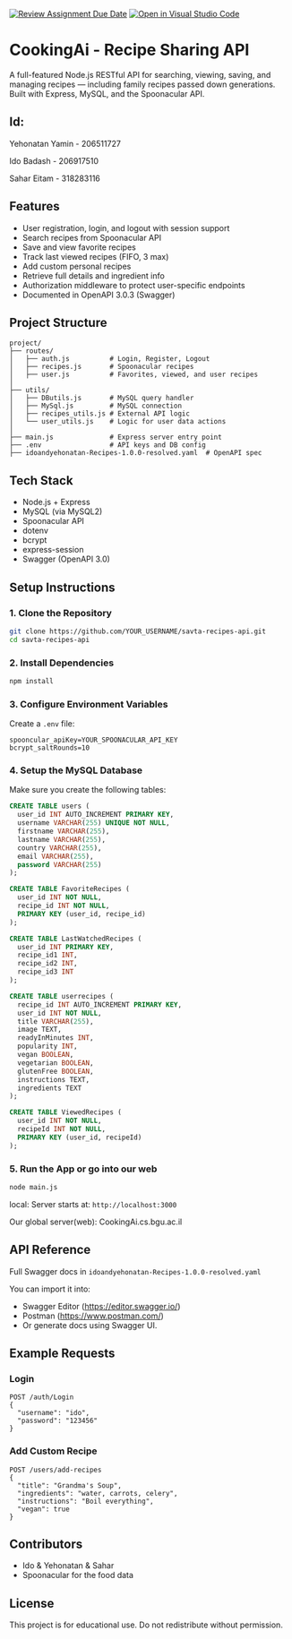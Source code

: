 [![Review Assignment Due Date](https://classroom.github.com/assets/deadline-readme-button-22041afd0340ce965d47ae6ef1cefeee28c7c493a6346c4f15d667ab976d596c.svg)](https://classroom.github.com/a/WkLPf7o5)
[![Open in Visual Studio Code](https://classroom.github.com/assets/open-in-vscode-718a45dd9cf7e7f842a935f5ebbe5719a5e09af4491e668f4dbf3b35d5cca122.svg)](https://classroom.github.com/online_ide?assignment_repo_id=11168133&assignment_repo_type=AssignmentRepo)

# CookingAi - Recipe Sharing API

A full-featured Node.js RESTful API for searching, viewing, saving, and managing recipes — including family recipes passed down generations. Built with Express, MySQL, and the Spoonacular API.

## Id:
Yehonatan Yamin - 206511727

Ido Badash - 206917510

Sahar Eitam - 318283116

## Features

- User registration, login, and logout with session support
- Search recipes from Spoonacular API
- Save and view favorite recipes
- Track last viewed recipes (FIFO, 3 max)
- Add custom personal recipes
- Retrieve full details and ingredient info
- Authorization middleware to protect user-specific endpoints
- Documented in OpenAPI 3.0.3 (Swagger)

## Project Structure

```
project/
├── routes/
│   ├── auth.js          # Login, Register, Logout
│   ├── recipes.js       # Spoonacular recipes
│   ├── user.js          # Favorites, viewed, and user recipes
│
├── utils/
│   ├── DButils.js       # MySQL query handler
│   ├── MySql.js         # MySQL connection
│   ├── recipes_utils.js # External API logic
│   └── user_utils.js    # Logic for user data actions
│
├── main.js              # Express server entry point
├── .env                 # API keys and DB config
├── idoandyehonatan-Recipes-1.0.0-resolved.yaml  # OpenAPI spec
```

## Tech Stack

- Node.js + Express
- MySQL (via MySQL2)
- Spoonacular API
- dotenv
- bcrypt
- express-session
- Swagger (OpenAPI 3.0)

## Setup Instructions

### 1. Clone the Repository

```bash
git clone https://github.com/YOUR_USERNAME/savta-recipes-api.git
cd savta-recipes-api
```

### 2. Install Dependencies

```bash
npm install
```

### 3. Configure Environment Variables

Create a `.env` file:

```
spooncular_apiKey=YOUR_SPOONACULAR_API_KEY
bcrypt_saltRounds=10
```

### 4. Setup the MySQL Database

Make sure you create the following tables:

```sql
CREATE TABLE users (
  user_id INT AUTO_INCREMENT PRIMARY KEY,
  username VARCHAR(255) UNIQUE NOT NULL,
  firstname VARCHAR(255),
  lastname VARCHAR(255),
  country VARCHAR(255),
  email VARCHAR(255),
  password VARCHAR(255)
);

CREATE TABLE FavoriteRecipes (
  user_id INT NOT NULL,
  recipe_id INT NOT NULL,
  PRIMARY KEY (user_id, recipe_id)
);

CREATE TABLE LastWatchedRecipes (
  user_id INT PRIMARY KEY,
  recipe_id1 INT,
  recipe_id2 INT,
  recipe_id3 INT
);

CREATE TABLE userrecipes (
  recipe_id INT AUTO_INCREMENT PRIMARY KEY,
  user_id INT NOT NULL,
  title VARCHAR(255),
  image TEXT,
  readyInMinutes INT,
  popularity INT,
  vegan BOOLEAN,
  vegetarian BOOLEAN,
  glutenFree BOOLEAN,
  instructions TEXT,
  ingredients TEXT
);

CREATE TABLE ViewedRecipes (
  user_id INT NOT NULL,
  recipeId INT NOT NULL,
  PRIMARY KEY (user_id, recipeId)
);
```

### 5. Run the App or go into our web

```bash
node main.js
```
local:
Server starts at: `http://localhost:3000`

Our global server(web):
CookingAi.cs.bgu.ac.il

## API Reference

Full Swagger docs in `idoandyehonatan-Recipes-1.0.0-resolved.yaml`

You can import it into:
- Swagger Editor (https://editor.swagger.io/)
- Postman (https://www.postman.com/)
- Or generate docs using Swagger UI.

## Example Requests

### Login

```http
POST /auth/Login
{
  "username": "ido",
  "password": "123456"
}
```

### Add Custom Recipe

```http
POST /users/add-recipes
{
  "title": "Grandma's Soup",
  "ingredients": "water, carrots, celery",
  "instructions": "Boil everything",
  "vegan": true
}
```

## Contributors

- Ido & Yehonatan & Sahar
- Spoonacular for the food data

## License

This project is for educational use. Do not redistribute without permission.